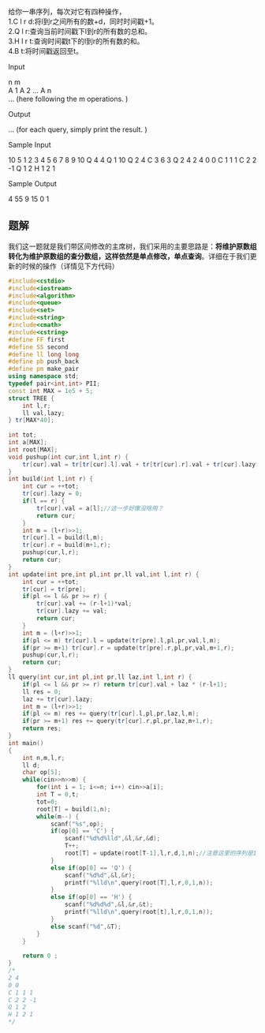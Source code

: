 给你一串序列，每次对它有四种操作，  
1.C l r d:将l到r之间所有的数+d，同时时间戳+1。  
2.Q l r:查询当前时间戳下l到r的所有数的总和。  
3.H l r t:查询时间戳t下的l到r的所有数的和。  
4.B t:将时间戳返回至t。

Input

n m  
A 1 A 2 ... A n  
... (here following the m operations. )

Output

... (for each query, simply print the result. )

Sample Input

10 5
1 2 3 4 5 6 7 8 9 10
Q 4 4
Q 1 10
Q 2 4
C 3 6 3
Q 2 4
2 4
0 0
C 1 1 1
C 2 2 -1
Q 1 2
H 1 2 1

Sample Output

4
55
9
15
0
1

## 题解
我们这一题就是我们带区间修改的主席树，我们采用的主要思路是：**将维护原数组转化为维护原数组的查分数组，这样依然是单点修改，单点查询**。详细在于我们更新的时候的操作（详情见下方代码）

```cpp
#include<cstdio>
#include<iostream>
#include<algorithm>
#include<queue>
#include<set>
#include<string>
#include<cmath>
#include<cstring>
#define FF first
#define SS second
#define ll long long
#define pb push_back
#define pm make_pair
using namespace std;
typedef pair<int,int> PII;
const int MAX = 1e5 + 5;
struct TREE {
	int l,r;
	ll val,lazy;
} tr[MAX*40];
 
int tot;
int a[MAX];
int root[MAX];
void pushup(int cur,int l,int r) {
	tr[cur].val = tr[tr[cur].l].val + tr[tr[cur].r].val + tr[cur].lazy*(r-l+1);
} 
int build(int l,int r) {
	int cur = ++tot;
	tr[cur].lazy = 0;
	if(l == r) {
		tr[cur].val = a[l];//这一步好像没啥用？ 
		return cur;
	}
	int m = (l+r)>>1;
	tr[cur].l = build(l,m);
	tr[cur].r = build(m+1,r);
	pushup(cur,l,r);
	return cur;
}
int update(int pre,int pl,int pr,ll val,int l,int r) {
	int cur = ++tot;
	tr[cur] = tr[pre];
	if(pl <= l && pr >= r) {
		tr[cur].val += (r-l+1)*val;
		tr[cur].lazy += val;
		return cur;
	}
	int m = (l+r)>>1;
	if(pl <= m) tr[cur].l = update(tr[pre].l,pl,pr,val,l,m);
	if(pr >= m+1) tr[cur].r = update(tr[pre].r,pl,pr,val,m+1,r);
	pushup(cur,l,r);
	return cur;
}
ll query(int cur,int pl,int pr,ll laz,int l,int r) {
	if(pl <= l && pr >= r) return tr[cur].val + laz * (r-l+1);
	ll res = 0;
	laz += tr[cur].lazy;
	int m = (l+r)>>1;	
	if(pl <= m) res += query(tr[cur].l,pl,pr,laz,l,m);
	if(pr >= m+1) res += query(tr[cur].r,pl,pr,laz,m+1,r); 
	return res;  
}
int main()
{
	int n,m,l,r;
	ll d;
	char op[5];
	while(cin>>n>>m) {
		for(int i = 1; i<=n; i++) cin>>a[i];
		int T = 0,t; 
		tot=0;
		root[T] = build(1,n);
		while(m--) {
			scanf("%s",op);
			if(op[0] == 'C') {
				scanf("%d%d%lld",&l,&r,&d);
				T++;
				root[T] = update(root[T-1],l,r,d,1,n);//注意这里的序列是1~n就行了，而不是1~m！！！ 
			}
			else if(op[0] == 'Q') {
				scanf("%d%d",&l,&r);
				printf("%lld\n",query(root[T],l,r,0,1,n));
			}
			else if(op[0] == 'H') {
				scanf("%d%d%d",&l,&r,&t);
				printf("%lld\n",query(root[t],l,r,0,1,n));
			}
			else scanf("%d",&T);		
		}		
	}
 
	return 0 ;
}
/*
2 4
0 0
C 1 1 1
C 2 2 -1
Q 1 2
H 1 2 1
*/
```